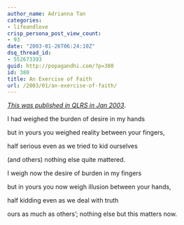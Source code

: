 ```yaml
---
author_name: Adrianna Tan
categories:
- lifeandlove
crisp_persona_post_view_count:
- 93
date: "2003-01-26T06:24:10Z"
dsq_thread_id:
- 552673393
guid: http://popagandhi.com/?p=380
id: 380
title: An Exercise of Faith
url: /2003/01/an-exercise-of-faith/
---
```


[_This was published in QLRS in Jan 2003_](http://www.qlrs.com/poem.asp?id=269).

I had weighed the burden of desire in my hands

but in yours you weighed reality between your fingers,

half serious even as we tried to kid ourselves

(and others) nothing else quite mattered.

I weigh now the desire of burden in my fingers

but in yours you now weigh illusion between your hands,

half kidding even as we deal with truth

ours as much as others’; nothing else but this matters now.
